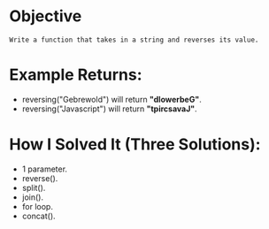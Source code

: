 # Objective
    Write a function that takes in a string and reverses its value.

# Example Returns:
* reversing("Gebrewold") will return **"dlowerbeG"**.
* reversing("Javascript") will return **"tpircsavaJ"**.

# How I Solved It (Three Solutions):
* 1 parameter.
* reverse().
* split().
* join().
* for loop.
* concat().